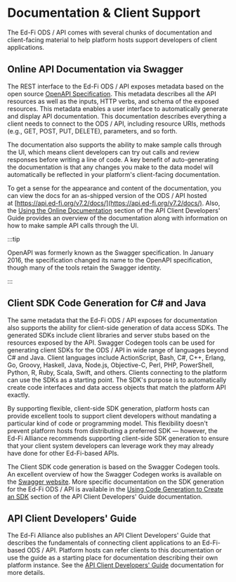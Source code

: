 # Documentation & Client Support

The Ed-Fi ODS / API comes with several chunks of documentation and client-facing
material to help platform hosts support developers of client applications.

## Online API Documentation via Swagger

The REST interface to the Ed-Fi ODS / API exposes metadata based on the open
source [OpenAPI Specification](https://swagger.io/resources/open-api/). This
metadata describes all the API resources as well as the inputs, HTTP verbs, and
schema of the exposed resources. This metadata enables a user interface to
automatically generate and display API documentation. This documentation
describes everything a client needs to connect to the ODS / API, including
resource URIs, methods (e.g., GET, POST, PUT, DELETE), parameters, and so forth.

The documentation also supports the ability to make sample calls through the UI,
which means client developers can try out calls and review responses before
writing a line of code. A key benefit of auto-generating the documentation is
that any changes you make to the data model will automatically be reflected in
your platform's client-facing documentation.

To get a sense for the appearance and content of the documentation, you can view
the docs for an as-shipped version of the ODS / API hosted
at [https://api.ed-fi.org/v7.2/docs/](https://api.ed-fi.org/v7.2/docs/). Also,
the [Using the Online
Documentation](../client-developers-guide/using-the-online-documentation.md)
section of the API Client Developers' Guide provides an overview of the
documentation along with information on how to make sample API calls through the
UI.

:::tip

OpenAPI was formerly known as the Swagger specification. In January 2016, the
specification changed its name to the OpenAPI specification, though many of the
tools retain the Swagger identity.

:::

## Client SDK Code Generation for C# and Java

The same metadata that the Ed-Fi ODS / API exposes for documentation also
supports the ability for client-side generation of data access SDKs. The
generated SDKs include client libraries and server stubs based on the resources
exposed by the API. Swagger Codegen tools can be used for generating client SDKs
for the ODS / API in wide range of languages beyond C# and Java. Client
languages include ActionScript, Bash, C#, C++, Erlang, Go, Groovy, Haskell,
Java, Node.js, Objective-C, Perl, PHP, PowerShell, Python, R, Ruby, Scala,
Swift, and others. Clients connecting to the platform can use the SDKs as a
starting point. The SDK's purpose is to automatically create code interfaces and
data access objects that match the platform API exactly.

By supporting flexible, client-side SDK generation, platform hosts can provide
excellent tools to support client developers without mandating a particular kind
of code or programming model. This flexibility doesn't prevent platform hosts
from distributing a preferred SDK — however, the Ed-Fi Alliance recommends
supporting client-side SDK generation to ensure that your client system
developers can leverage work they may already have done for other Ed-Fi-based
APIs.

The Client SDK code generation is based on the Swagger Codegen tools. An
excellent overview of how the Swagger Codegen works is available on the [Swagger
website](http://swagger.io/swagger-codegen/). More specific documentation on the
SDK generation for the Ed-Fi ODS / API is available in the [Using Code
Generation to Create an
SDK](../client-developers-guide/using-code-generation-to-create-an-sdk.md)
section of the API Client Developers' Guide documentation.

## API Client Developers' Guide

The Ed-Fi Alliance also publishes an API Client Developers' Guide that describes
the fundamentals of connecting client applications to an Ed-Fi-based ODS / API.
Platform hosts can refer clients to this documentation or use the guide as a
starting place for documentation describing their own platform instance. See the
[API Client Developers'
Guide](../client-developers-guide/readme.md)
documentation for more details.
